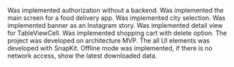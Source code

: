 Was implemented authorization without a backend.
Was implemented the main screen for a food delivery app.
Was implemented city selection.
Was implemented banner as an Instagram story.
Was implemented detail view for TableViewCell. 
Was implemented shopping cart with delete option.
The project was developed on architecture MVP. 
The all UI elements was developed with SnapKit.
Offline mode was implemented, if there is no network access, show the latest downloaded data.
